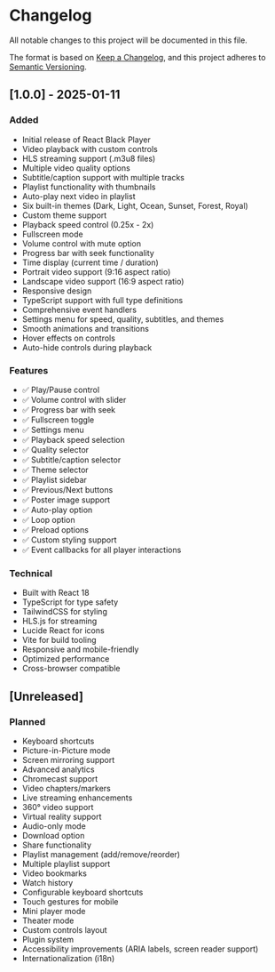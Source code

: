 # Changelog

All notable changes to this project will be documented in this file.

The format is based on [Keep a Changelog](https://keepachangelog.com/en/1.0.0/),
and this project adheres to [Semantic Versioning](https://semver.org/spec/v2.0.0.html).

## [1.0.0] - 2025-01-11

### Added
- Initial release of React Black Player
- Video playback with custom controls
- HLS streaming support (.m3u8 files)
- Multiple video quality options
- Subtitle/caption support with multiple tracks
- Playlist functionality with thumbnails
- Auto-play next video in playlist
- Six built-in themes (Dark, Light, Ocean, Sunset, Forest, Royal)
- Custom theme support
- Playback speed control (0.25x - 2x)
- Fullscreen mode
- Volume control with mute option
- Progress bar with seek functionality
- Time display (current time / duration)
- Portrait video support (9:16 aspect ratio)
- Landscape video support (16:9 aspect ratio)
- Responsive design
- TypeScript support with full type definitions
- Comprehensive event handlers
- Settings menu for speed, quality, subtitles, and themes
- Smooth animations and transitions
- Hover effects on controls
- Auto-hide controls during playback

### Features
- ✅ Play/Pause control
- ✅ Volume control with slider
- ✅ Progress bar with seek
- ✅ Fullscreen toggle
- ✅ Settings menu
- ✅ Playback speed selection
- ✅ Quality selector
- ✅ Subtitle/caption selector
- ✅ Theme selector
- ✅ Playlist sidebar
- ✅ Previous/Next buttons
- ✅ Poster image support
- ✅ Auto-play option
- ✅ Loop option
- ✅ Preload options
- ✅ Custom styling support
- ✅ Event callbacks for all player interactions

### Technical
- Built with React 18
- TypeScript for type safety
- TailwindCSS for styling
- HLS.js for streaming
- Lucide React for icons
- Vite for build tooling
- Responsive and mobile-friendly
- Optimized performance
- Cross-browser compatible

## [Unreleased]

### Planned
- Keyboard shortcuts
- Picture-in-Picture mode
- Screen mirroring support
- Advanced analytics
- Chromecast support
- Video chapters/markers
- Live streaming enhancements
- 360° video support
- Virtual reality support
- Audio-only mode
- Download option
- Share functionality
- Playlist management (add/remove/reorder)
- Multiple playlist support
- Video bookmarks
- Watch history
- Configurable keyboard shortcuts
- Touch gestures for mobile
- Mini player mode
- Theater mode
- Custom controls layout
- Plugin system
- Accessibility improvements (ARIA labels, screen reader support)
- Internationalization (i18n)

